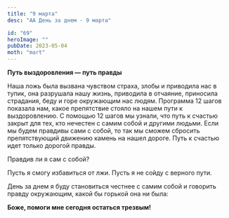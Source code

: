 ```yaml
---
title: "9 марта"
desc: "АА День за днем - 9 марта"

id: "69"
heroImage: ""
pubDate: 2023-05-04
moth: "mart"
---
```


**Путь выздоровления — путь правды**

Наша ложь была вызвана чувством страха, злобы и приводила нас в тупик, она
разрушала нашу жизнь, приводила в отчаяние, приносила страдания, беду и горе
окружающим нас людям. Программа 12 шагов показала нам, какое препятствие
стояло на нашем пути к выздоровлению. С помощью 12 шагов мы узнали, что путь к
счастью закрыт для тех, кто нечестен с самим собой и другими людьми. Если мы
будем правдивы сами с собой, то так мы сможем сбросить препятствующий движению
камень на нашел дороге. Путь к счастью идет только дорогой правды.

Правдив ли я сам с собой?

Пусть я смогу избавиться от лжи. Пусть я не сойду с верного пути.

День за днем я буду становиться честнее с самим собой и говорить правду
окружающим, какой бы горькой она ни была:

**Боже, помоги мне сегодня остаться трезвым!**
